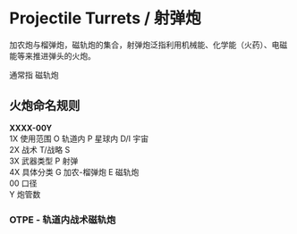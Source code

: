 # Projectile Turrets / 射弹炮

加农炮与榴弹炮，磁轨炮的集合，射弹炮泛指利用机械能、化学能（火药）、电磁能等来推进弹头的火炮。

通常指 磁轨炮

## 火炮命名规则

**XXXX-00Y**  
1X 使用范围 O 轨道内 P 星球内 D/I 宇宙  
2X 战术 T/战略 S  
3X 武器类型 P 射弹  
4X 具体分类 G 加农-榴弹炮 E 磁轨炮  
00 口径  
Y 炮管数

### OTPE - 轨道内战术磁轨炮
